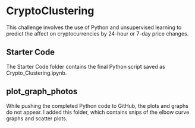 # CryptoClustering
This challenge involves the use of Python and unsupervised learning to predict the affect on cryptocurrencies by 24-hour or 7-day price changes.

## Starter Code
The Starter Code folder contains the final Python script saved as Crypto_Clustering.ipynb.

## plot_graph_photos
While pushing the completed Python code to GitHub, the plots and graphs do not appear.  I added this folder, which contains snips of 
the elbow curve graphs and scatter plots.  

